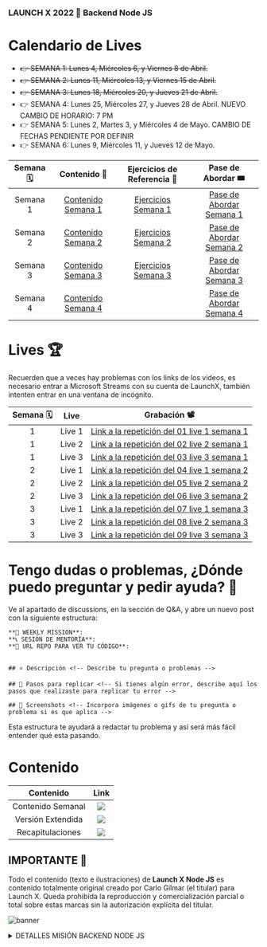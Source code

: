 ### LAUNCH X 2022 🚀 Backend Node JS

# Calendario de Lives

- ~~👉 SEMANA 1: Lunes 4, Miércoles 6, y Viernes 8 de Abril.~~
- ~~👉 SEMANA 2: Lunes 11, Miércoles 13, y Viernes 15 de Abril.~~
- ~~👉 SEMANA 3: Lunes 18, Miércoles 20, y Jueves 21 de Abril.~~
- 👉 SEMANA 4: Lunes 25, Miércoles 27, y Jueves 28 de Abril. NUEVO CAMBIO DE HORARIO: 7 PM 
- 👉 SEMANA 5: Lunes 2, Martes 3, y Miércoles 4 de Mayo. CAMBIO DE FECHAS PENDIENTE POR DEFINIR
- 👉 SEMANA 6: Lunes 9, Miércoles 11, y Jueves 12 de Mayo.

| Semana 🗓 | Contenido 📕 | Ejercicios de Referencia 🧪| Pase de Abordar 🎟 |
|:---:|:---:|:---:|:---:|
|Semana 1|[Contenido Semana 1](https://github.com/LaunchX-InnovaccionVirtual/MissionNodeJS/blob/main/semanas/semana_1.md)| [Ejercicios Semana 1](examples/week1) | [Pase de Abordar Semana 1](https://user-images.githubusercontent.com/17634377/161416220-9c68ef3c-8e40-41f9-8963-556d73cb06f4.png) |
|Semana 2|[Contenido Semana 2](https://github.com/LaunchX-InnovaccionVirtual/MissionNodeJS/blob/main/semanas/semana_2.md)| [Ejercicios Semana 2](examples/week2) | [Pase de Abordar Semana 2](https://user-images.githubusercontent.com/17634377/162657031-9bc84e26-2bb3-4040-a66c-dc6ffc3d8522.PNG) 
|Semana 3|[Contenido Semana 3](https://github.com/LaunchX-InnovaccionVirtual/MissionNodeJS/blob/main/semanas/semana_3.md) | [Ejercicios Semana 3](examples/week3) | [Pase de Abordar Semana 3](https://user-images.githubusercontent.com/17634377/163835009-edbe80aa-55ac-45e3-8c89-ae846db25b9d.png)|  
|Semana 4|[Contenido Semana 4](https://github.com/LaunchX-InnovaccionVirtual/MissionNodeJS/blob/week4/semanas/semana_4.md) |  | [Pase de Abordar Semana 4](https://user-images.githubusercontent.com/17634377/165124418-8396bcb9-9845-494d-a362-7be3db99b748.png)|  

# Lives 🏆

Recuerden que a veces hay problemas con los links de los videos, es necesario entrar a Microsoft Streams con su cuenta de LaunchX, también intenten entrar en una ventana de incógnito.

| Semana 🗓 | Live | Grabación 📽 |
|:---:|:---:|:---:|
| 1 | Live 1 | [Link a la repetición del 01 live 1 semana 1](https://web.microsoftstream.com/video/2de8195c-44bc-40eb-b479-daa19f3bb9da) |
| 1 | Live 2 | [Link a la repetición del 02 live 2 semana 1](https://web.microsoftstream.com/video/9aa05932-d8c8-4871-8610-3688d17c47b4) |
| 1 | Live 3 | [Link a la repetición del 03 live 3 semana 1](https://web.microsoftstream.com/video/cc0875d3-f614-4752-a9a0-b2eee9a0b361)|
| 2 | Live 1 | [Link a la repetición del 04 live 1 semana 2](https://web.microsoftstream.com/video/1442112b-32f0-4b33-82e8-15c0f6bdfec2) |
| 2 | Live 2 | [Link a la repetición del 05 live 2 semana 2](https://web.microsoftstream.com/video/dfac9fde-d43d-470c-839c-1af35993b7d6) |
| 2 | Live 3 | [Link a la repetición del 06 live 3 semana 2](https://web.microsoftstream.com/video/4e39293b-e796-4471-9f24-355682c93bee)|
| 3 | Live 1 | [Link a la repetición del 07 live 1 semana 3](https://web.microsoftstream.com/video/3ae24ff6-ac9c-40a0-8af5-7e4533c0b22e)|
| 3 | Live 2 | [Link a la repetición del 08 live 2 semana 3](https://web.microsoftstream.com/video/4315b60c-264a-4a86-993b-a58d4f72d364)|
| 3 | Live 3 | [Link a la repetición del 09 live 3 semana 3](https://web.microsoftstream.com/video/67d66353-d967-4878-9c32-fbe8fd7f60e8)|

# Tengo dudas o problemas, ¿Dónde puedo preguntar y pedir ayuda? 🤔

Ve al apartado de discussions, en la sección de Q&A, y abre un nuevo post con la siguiente estructura:

```
**🚀 WEEKLY MISSION**: 
**📞 SESIÓN DE MENTORÍA**: 
**🔗 URL REPO PARA VER TU CÓDIGO**: 


## ⭐️ Descripción <!-- Describe tu pregunta o problemas -->

## 📍 Pasos para replicar <!-- Si tienes algún error, describe aquí los pasos que realizaste para replicar tu error -->

## 📸 Screenshots <!-- Incorpora imágenes o gifs de tu pregunta o problema si es que aplica --> 
```

Esta estructura te ayudará a redactar tu problema y así será más fácil entender qué esta pasando.

# Contenido

| Contenido | Link |
|:---:|:---:|
|Contenido Semanal | <a href="https://github.com/LaunchX-InnovaccionVirtual/MissionNodeJS/tree/main/semanas" target="_blank"><img src="https://img.shields.io/badge/🔗link-CONTENIDOSEMANAL-blue?style=for-the-badge"></a> |
|Versión Extendida |  <a href="https://github.com/LaunchX-InnovaccionVirtual/MissionNodeJS/tree/main/version_extendida" target="_blank"><img src="https://img.shields.io/badge/🔗link-VERSIONEXTENDIDA-red?style=for-the-badge"></a> |
|Recapitulaciones| <a href="https://github.com/LaunchX-InnovaccionVirtual/MissionNodeJS/blob/main/recapitulaciones.md" target="_blank"><img src="https://img.shields.io/badge/🔗link-RECAPITULACIONES-green?style=for-the-badge"></a> |

## IMPORTANTE 🛑

Todo el contenido (texto e ilustraciones) de **Launch X Node JS** es contenido totalmente original creado por Carlo Gilmar (el titular) para Launch X. Queda prohibida la reproducción y comercialización parcial o total sobre estas marcas sin la autorización explícita del titular.

![banner](https://user-images.githubusercontent.com/17634377/155241139-a345385a-7528-4aab-ae9a-9ed094d39250.png)

<details>
<summary>  DETALLES MISIÓN BACKEND NODE JS </summary>

 <br>

 ## Hola Explorers 👋

En este repositorio encontrarás las referencias al material que estaremos desarrollando conjuntamente. Este será nuestro espacio de referencia para todo el acompañamiento.

``` markdown
**IMPORTANTE** 🚨

ES NECESARIO QUE REVISES EL CONTENIDO DE CADA SEMANA Y ASISTAS A LAS SESIONES DE LIVES, O BIEN VEAS LA REPETICIÓN.

ESTE ACOMPAÑAMIENTO ESTA DISEÑADO PARA SER UN COMPLEMENTO ENTRE PRÁCTICA Y MENTORÍA. 🤝
```

## 🚀 ¿Qué haremos semana a semana?
Revisaremos JUNTOS un conjunto de temas y prácticas para desarrollar entre explorers y mission commander. Encontrarás un link al contenido correspondiente a la semana de trabajo, ahí tendrás algunos puntos por desarrollar e investigar que te ayudarán a ir familiarizándote con Node JS. Pero descuida, no estarás solo, ya que este mismo contenido será desarrollado en los lives.

## Recapitulaciones: Issues
Semana a semana tendremos nuestras sesiones de lives, todas las notas que vayan saliendo así como las referencias y preguntas frecuentes las estaremos guardando en un **ISSUE**. En la primera sesión de mentoría tu **mission commander 😁** abrirá un issue para toda la semana, él agregará las notas pertinentes relativas a las tres mentorías de la semana.

Al finalizar la semana podrás consultar este issue para ver todos los apuntes que salieron durante las llamadas y así puedas recapitular todo el contenido, o bien si te pierdes las sesiones en vivo, además de ver las grabaciones, podrás guiarte de estas notas.

## 📞 ¿Qué haremos en las mentorías?
Tomaremos como punto de partida la Weekly Mission para irla desarrollando paso a paso para que así tengas una guía de cómo resolverla y qué puntos tomar en cuenta. Hay mucho contenido por aprender, por lo que hemos diseñado que esta experiencia sea complementaria entre la práctica y las mentorías. Por cada Weekly Mission tendrás 3 mentorías. Es requisito indispensable entrar a cada una o ver la repetición. 🚨

## Workbook ⭐️

¿Cómo crear un workbook?

El **workbook** será nuestra bitácora de viaje, en él vamos a guardar nuestras experiencias de aprendizaje, te cuento como realizarlo:

1. Toma 5 hojas blancas tamaño carta.
2. Dobla cada una por la mitad.
3. Junta todas las hojas dobladas y crea un cuadernillo.
4. Opcionalmente puedes descargar e imprimir la carátula que diseñé para ti: [DESCARGAR CARÁTULA](https://user-images.githubusercontent.com/17634377/156294681-a7d2feb4-d41e-464f-9dbf-0fbc781aa056.png)
5. Es importante resaltar que deben ser 5 hojas. Si llegas a llenar todas las hojas disponibles, podrás crear otro workbook.

![Ilustración_sin_título 2](https://user-images.githubusercontent.com/17634377/161416140-571a4fa3-63d0-43e6-bd9d-342d8b9b5979.png)

## ⁉️ Dudas y preguntas: GitHub Discussions

Estaremos usando **GitHub Discussions** en este repositorio para escribir las dudas y preguntas que tengan a lo largo de nuestro camino.

## Nos vemos muy pronto 🚀

En verdad estoy muy emocionado por ser tu Mission Commander y compartir muchas aventuras, espero notes los detalles que he agregado, como por ejemplo las ilustraciones que he hecho completamente originales para este proyecto:

 <a href="https://user-images.githubusercontent.com/17634377/161416220-9c68ef3c-8e40-41f9-8963-556d73cb06f4.png" target="_blank"><img src="https://img.shields.io/badge/🔗link-PASEDEABORDAR-green?style=for-the-badge"></a>

Si llegaste hasta este punto dale Star ⭐️ a este repo y ve a la parte de Discussions de este repo.

</details>

